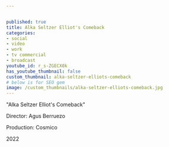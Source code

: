 ```yaml
---


published: true
title: Alka Seltzer Elliot's Comeback
categories:
- social
- video
- work
- tv commercial
- broadcast
youtube_id: r_s-ZGECX0k
has_youtube_thumbnail: false
custom_thumbnail: alka-seltzer-elliots-comeback
# below is for SEO gem
image: /custom_thumbnails/alka-seltzer-elliots-comeback.jpg
---
```

"Alka Seltzer Elliot's Comeback"

Director: Agus Berruezo

Production: Cosmico

2022